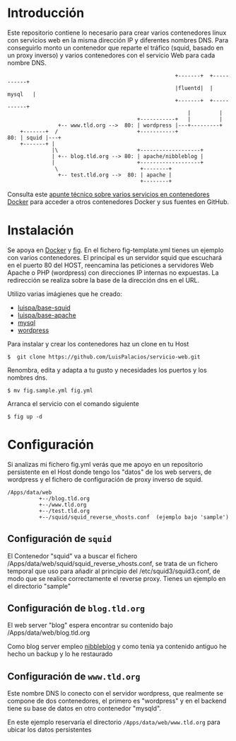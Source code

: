 # Introducción


Este repositorio contiene lo necesario para crear varios contenedores linux con servicios web en la misma dirección IP y diferentes nombres DNS. Para conseguirlo monto un contenedor que reparte el tráfico (squid, basado en un proxy inverso) y varios contenedores con el servicio Web para cada nombre DNS.

                                                         +-------+  +-----------+
                                                         |fluentd|  |   mysql   |
                                                         +-------+  +-----------+
                                                             |         |
                                             +-----------+   |         |
                    +-- www.tld.org -->  80: | wordpress |---+---------+
        +-------+  /                         +-----------+            
    80: | squid |---+                                                      
        +-------+ |
                  |\                         +-------------------+     
                  | +-- blog.tld.org --> 80: | apache/nibbleblog |     
                  |                          +-------------------+     
                   \                          +--------+
                    +-- test.tld.org -->  80: | apache |
                                              +--------+


Consulta este [apunte técnico sobre varios servicios en contenedores Docker](http://www.luispa.com/?p=172) para acceder a otros contenedores Docker y sus fuentes en GitHub.


# Instalación

Se apoya en [Docker](https://www.docker.com/) y [fig](http://www.fig.sh/index.html). En el fichero fig-template.yml tienes un ejemplo con varios contenedores. El principal es un servidor squid que escuchará en el puerto 80 del HOST, reencamina las peticiones a servidores Web Apache o PHP (wordpress) con direcciones IP internas no expuestas. La redirección se realiza sobre la base de la dirección dns en el URL.

Utilizo varias imágienes que he creado: 

* [luispa/base-squid](https://registry.hub.docker.com/u/luispa/base-squid/)
* [luispa/base-apache](https://registry.hub.docker.com/u/luispa/base-apache/)
* [mysql](https://registry.hub.docker.com/_/mysql/)
* [wordpress](https://registry.hub.docker.com/_/wordpress/)


Para instalar y crear los contenedores haz un clone en tu Host

    $  git clone https://github.com/LuisPalacios/servicio-web.git

Renombra, edita y adapta a tu gusto y necesidades los puertos y los nombres dns. 

    $ mv fig.sample.yml fig.yml

Arranca el servicio con el comando siguiente

    $ fig up -d



# Configuración

Si analizas mi fichero fig.yml verás que me apoyo en un repositorio persistente en el Host donde tengo los "datos" de los web servers, de wordpress y el fichero de configuración de proxy inverso de squid.

    /Apps/data/web
              +--/blog.tld.org
              +--/www.tld.org  
              +--/test.tld.org
              +--/squid/squid_reverse_vhosts.conf  (ejemplo bajo 'sample')


## Configuración de ```squid```

El Contenedor "squid" va a buscar el fichero /Apps/data/web/squid/squid_reverse_vhosts.conf, se trata de un fichero temporal que uso para añadir al principio del /etc/squid3/squid3.conf, de modo que se realice correctamente el reverse proxy. Tienes un ejemplo en el directorio "sample"


## Configuración de ```blog.tld.org```

El web server "blog" espera encontrar su contenido bajo /Apps/data/web/blog.tld.org

Como blog server empleo [nibbleblog](http://www.nibbleblog.com/) y como tenía ya contenido antiguo he hecho un backup y lo he restaurado


## Configuración de ```www.tld.org```

Este nombre DNS lo conecto con el servidor wordpress, que realmente se compone de dos contenedores, el primero es "wordpress" y en el backend tiene su base de datos en otro contenedor "mysqld".

En este ejemplo reservaría el directorio ```/Apps/data/web/www.tld.org``` para ubicar los datos persistentes 
